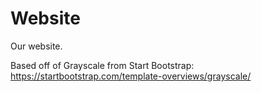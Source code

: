 # Website
Our website.

Based off of Grayscale from Start Bootstrap: https://startbootstrap.com/template-overviews/grayscale/
